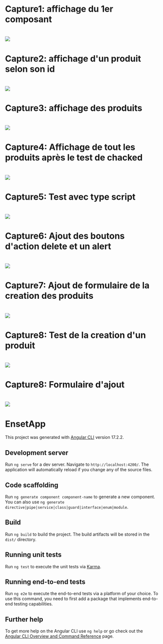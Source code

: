 
<h1>Capture1: affichage du 1er composant<h1>
<img src="captures/c1.png">
<h1>Capture2: affichage d'un produit selon son id <h1>
<img src="captures/c2.png">
<h1>Capture3: affichage des produits <h1>
<img src="captures/c3.png">
<h1>Capture4: Affichage de tout les produits après le test de chacked<h1>
<img src="captures/c4.png">
<h1>Capture5: Test avec type script<h1>
<img src="captures/c5.png">
<h1>Capture6: Ajout des boutons d'action delete et un alert<h1>
<img src="captures/c6.png">
<h1>Capture7: Ajout de formulaire de la creation des produits<h1>
<img src="captures/c7.png">
<h1>Capture8: Test de la creation d'un produit <h1>
<img src="captures/c8.png">
<h1>Capture8: Formulaire d'ajout<h1>
<img src="captures/c9.png"/>

# EnsetApp

This project was generated with [Angular CLI](https://github.com/angular/angular-cli) version 17.2.2.

## Development server

Run `ng serve` for a dev server. Navigate to `http://localhost:4200/`. The application will automatically reload if you change any of the source files.

## Code scaffolding

Run `ng generate component component-name` to generate a new component. You can also use `ng generate directive|pipe|service|class|guard|interface|enum|module`.

## Build

Run `ng build` to build the project. The build artifacts will be stored in the `dist/` directory.

## Running unit tests

Run `ng test` to execute the unit tests via [Karma](https://karma-runner.github.io).

## Running end-to-end tests

Run `ng e2e` to execute the end-to-end tests via a platform of your choice. To use this command, you need to first add a package that implements end-to-end testing capabilities.

## Further help

To get more help on the Angular CLI use `ng help` or go check out the [Angular CLI Overview and Command Reference](https://angular.io/cli) page.
